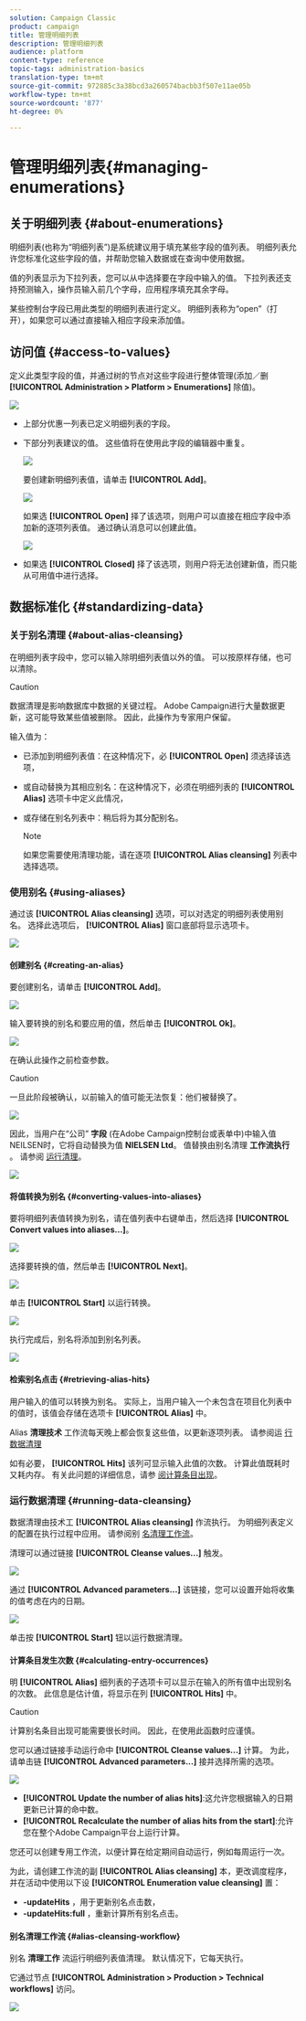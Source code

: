 ```yaml
---
solution: Campaign Classic
product: campaign
title: 管理明细列表
description: 管理明细列表
audience: platform
content-type: reference
topic-tags: administration-basics
translation-type: tm+mt
source-git-commit: 972885c3a38bcd3a260574bacbb3f507e11ae05b
workflow-type: tm+mt
source-wordcount: '877'
ht-degree: 0%

---
```



# 管理明细列表{#managing-enumerations}

## 关于明细列表 {#about-enumerations}

明细列表(也称为“明细列表”)是系统建议用于填充某些字段的值列表。 明细列表允许您标准化这些字段的值，并帮助您输入数据或在查询中使用数据。

值的列表显示为下拉列表，您可以从中选择要在字段中输入的值。 下拉列表还支持预测输入，操作员输入前几个字母，应用程序填充其余字母。

某些控制台字段已用此类型的明细列表进行定义。 明细列表称为“open”（打开），如果您可以通过直接输入相应字段来添加值。

## 访问值 {#access-to-values}

定义此类型字段的值，并通过树的节点对这些字段进行整体管理(添加／删 **[!UICONTROL Administration > Platform > Enumerations]** 除值)。

![](assets/s_ncs_user_itemized_list_node.png)

* 上部分优惠一列表已定义明细列表的字段。
* 下部分列表建议的值。 这些值将在使用此字段的编辑器中重复。

   ![](assets/s_ncs_user_itemized_list_values.png)

   要创建新明细列表值，请单击 **[!UICONTROL Add]**。

   ![](assets/s_ncs_user_itemized_list.png)

   如果选 **[!UICONTROL Open]** 择了该选项，则用户可以直接在相应字段中添加新的逐项列表值。 通过确认消息可以创建此值。

   ![](assets/s_ncs_user_itemized_list_new_value.png)

* 如果选 **[!UICONTROL Closed]** 择了该选项，则用户将无法创建新值，而只能从可用值中进行选择。

## 数据标准化 {#standardizing-data}

### 关于别名清理 {#about-alias-cleansing}

在明细列表字段中，您可以输入除明细列表值以外的值。 可以按原样存储，也可以清除。

>[!CAUTION]
>
>数据清理是影响数据库中数据的关键过程。 Adobe Campaign进行大量数据更新，这可能导致某些值被删除。 因此，此操作为专家用户保留。

输入值为：

* 已添加到明细列表值：在这种情况下，必 **[!UICONTROL Open]** 须选择该选项，
* 或自动替换为其相应别名：在这种情况下，必须在明细列表的 **[!UICONTROL Alias]** 选项卡中定义此情况，
* 或存储在别名列表中：稍后将为其分配别名。

   >[!NOTE]
   >
   >如果您需要使用清理功能，请在逐项 **[!UICONTROL Alias cleansing]** 列表中选择选项。

### 使用别名 {#using-aliases}

通过该 **[!UICONTROL Alias cleansing]** 选项，可以对选定的明细列表使用别名。 选择此选项后， **[!UICONTROL Alias]** 窗口底部将显示选项卡。

![](assets/s_ncs_user_itemized_list_alias_option.png)

#### 创建别名 {#creating-an-alias}

要创建别名，请单击 **[!UICONTROL Add]**。

![](assets/s_ncs_user_itemized_list_alias_create.png)

输入要转换的别名和要应用的值，然后单击 **[!UICONTROL Ok]**。

![](assets/s_ncs_user_itemized_list_alias_create_2.png)

在确认此操作之前检查参数。

>[!CAUTION]
>
>一旦此阶段被确认，以前输入的值可能无法恢复：他们被替换了。

![](assets/s_ncs_user_itemized_list_alias_create_3.png)

因此，当用户在“公司” **字段** (在Adobe Campaign控制台或表单中)中输入值NEILSEN时，它将自动替换为值 **NIELSEN Ltd**。 值替换由别名清理 **工作流执行** 。 请参阅 [运行清理](#running-data-cleansing)。

![](assets/s_ncs_user_itemized_list_alias_use.png)

#### 将值转换为别名 {#converting-values-into-aliases}

要将明细列表值转换为别名，请在值列表中右键单击，然后选择 **[!UICONTROL Convert values into aliases...]**。

![](assets/s_ncs_user_itemized_list_alias_detail.png)

选择要转换的值，然后单击 **[!UICONTROL Next]**。

![](assets/s_ncs_user_itemized_list_alias_transform.png)

单击 **[!UICONTROL Start]** 以运行转换。

![](assets/s_ncs_user_itemized_list_alias_detail1.png)

执行完成后，别名将添加到别名列表。

![](assets/s_ncs_user_itemized_list_alias_detail2.png)

#### 检索别名点击 {#retrieving-alias-hits}

用户输入的值可以转换为别名。 实际上，当用户输入一个未包含在项目化列表中的值时，该值会存储在选项卡 **[!UICONTROL Alias]** 中。

Alias **清理技术** 工作流每天晚上都会恢复这些值，以更新逐项列表。 请参阅运 [行数据清理](#running-data-cleansing)

如有必要， **[!UICONTROL Hits]** 该列可显示输入此值的次数。 计算此值既耗时又耗内存。 有关此问题的详细信息，请参 [阅计算条目出现](#calculating-entry-occurrences)。

### 运行数据清理 {#running-data-cleansing}

数据清理由技术工 **[!UICONTROL Alias cleansing]** 作流执行。 为明细列表定义的配置在执行过程中应用。 请参阅别 [名清理工作流](#alias-cleansing-workflow)。

清理可以通过链接 **[!UICONTROL Cleanse values...]** 触发。

![](assets/s_ncs_user_itemized_list_alias_start_normalize.png)

通过 **[!UICONTROL Advanced parameters...]** 该链接，您可以设置开始将收集的值考虑在内的日期。

![](assets/s_ncs_user_itemized_list_alias_normalize.png)

单击按 **[!UICONTROL Start]** 钮以运行数据清理。

#### 计算条目发生次数 {#calculating-entry-occurrences}

明 **[!UICONTROL Alias]** 细列表的子选项卡可以显示在输入的所有值中出现别名的次数。 此信息是估计值，将显示在列 **[!UICONTROL Hits]** 中。

>[!CAUTION]
>
>计算别名条目出现可能需要很长时间。 因此，在使用此函数时应谨慎。

您可以通过链接手动运行命中 **[!UICONTROL Cleanse values...]** 计算。 为此，请单击链 **[!UICONTROL Advanced parameters...]** 接并选择所需的选项。

![](assets/s_ncs_user_itemized_list_alias_hits.png)

* **[!UICONTROL Update the number of alias hits]**:这允许您根据输入的日期更新已计算的命中数。
* **[!UICONTROL Recalculate the number of alias hits from the start]**:允许您在整个Adobe Campaign平台上运行计算。

您还可以创建专用工作流，以便计算在给定期间自动运行，例如每周运行一次。

为此，请创建工作流的副 **[!UICONTROL Alias cleansing]** 本，更改调度程序，并在活动中使用以下设 **[!UICONTROL Enumeration value cleansing]** 置：

* **-updateHits** ，用于更新别名点击数，
* **-updateHits:full** ，重新计算所有别名点击。

#### 别名清理工作流 {#alias-cleansing-workflow}

别名 **清理工作** 流运行明细列表值清理。 默认情况下，它每天执行。

它通过节点 **[!UICONTROL Administration > Production > Technical workflows]** 访问。

![](assets/s_ncs_user_itemized_list_alias_wf.png)

